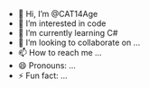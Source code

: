 - 👋 Hi, I’m @CAT14Age
- 👀 I’m interested in code
- 🌱 I’m currently learning C#
- 💞️ I’m looking to collaborate on ...
- 📫 How to reach me ...
- 😄 Pronouns: ...
- ⚡ Fun fact: ...

<!---
CAT14Age/CAT14Age is a ✨ special ✨ repository because its `README.md` (this file) appears on your GitHub profile.
You can click the Preview link to take a look at your changes.
--->
